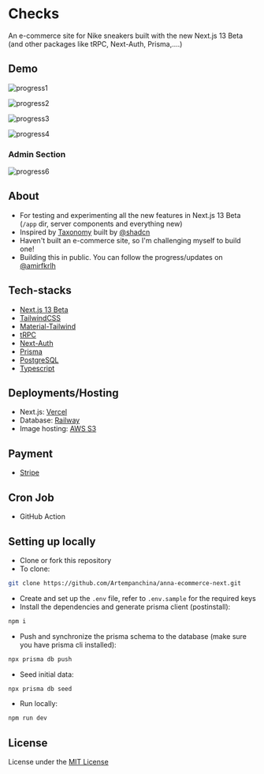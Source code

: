 # Checks

An e-commerce site for Nike sneakers built with the new Next.js 13 Beta (and other packages like tRPC, Next-Auth, Prisma,....)

## Demo

![progress1](https://user-images.githubusercontent.com/73758525/212482738-8eb76e3b-2cf8-42f6-86ee-8b0c9b4b63eb.png)

![progress2](https://user-images.githubusercontent.com/73758525/212482779-0a1daf72-3758-4ef4-bf89-f3695034bd82.png)

![progress3](https://user-images.githubusercontent.com/73758525/212482786-373d6b13-c0e9-40fe-beec-7b89b84c097a.png)

![progress4](https://user-images.githubusercontent.com/73758525/212482792-ac440448-d848-47f1-a746-f260ea63ec1a.png)

### Admin Section

![progress6](https://user-images.githubusercontent.com/73758525/221421117-0ce7b81a-2647-4de5-93f5-0cd4ef0d8d79.png)

## About

- For testing and experimenting all the new features in Next.js 13 Beta (`/app` dir, server components and everything new)
- Inspired by [Taxonomy](https://github.com/shadcn/taxonomy) built by [@shadcn](https://twitter.com/shadcn)
- Haven't built an e-commerce site, so I'm challenging myself to build one!
- Building this in public. You can follow the progress/updates on [@amirfkrlh](https://twitter.com/amirfkrlh)

## Tech-stacks

- [Next.js 13 Beta](https://beta.nextjs.org/docs)
- [TailwindCSS](https://tailwindcss.com/)
- [Material-Tailwind](https://www.material-tailwind.com/)
- [tRPC](https://trpc.io/)
- [Next-Auth](https://next-auth.js.org/)
- [Prisma](https://www.prisma.io/)
- [PostgreSQL](https://www.postgresql.org/)
- [Typescript](https://www.typescriptlang.org/)

## Deployments/Hosting

- Next.js: [Vercel](https://vercel.com/)
- Database: [Railway](https://railway.app/)
- Image hosting: [AWS S3](https://aws.amazon.com/s3/)

## Payment

- [Stripe](https://stripe.com/)

## Cron Job

- GitHub Action

## Setting up locally

- Clone or fork this repository
- To clone:

```bash
git clone https://github.com/Artempanchina/anna-ecommerce-next.git
```

- Create and set up the `.env` file, refer to `.env.sample` for the required keys
- Install the dependencies and generate prisma client (postinstall):

```bash
npm i
```

- Push and synchronize the prisma schema to the database (make sure you have prisma cli installed):

```bash
npx prisma db push
```

- Seed initial data:

```bash
npx prisma db seed
```

- Run locally:

```bash
npm run dev
```

## License

License under the [MIT License](./LICENSE)
